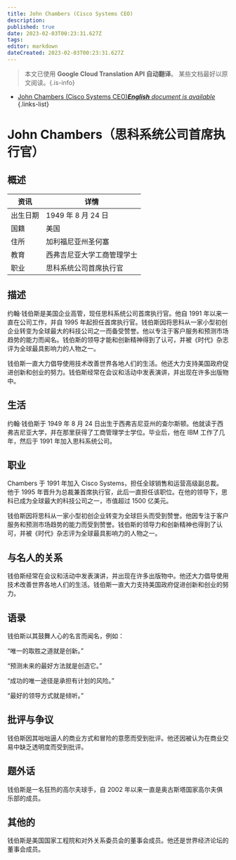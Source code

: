 ```yaml
---
title: John Chambers (Cisco Systems CEO)
description: 
published: true
date: 2023-02-03T00:23:31.627Z
tags: 
editor: markdown
dateCreated: 2023-02-03T00:23:31.627Z
---
```


> 本文已使用 **Google Cloud Translation API 自动翻译**。
某些文档最好以原文阅读。{.is-info}



- [John Chambers (Cisco Systems CEO)***English** document is available*](/en/Knowledge-base/Dictionary/Person/john-chambers-cisco-systems-ceo)
{.links-list}


# John Chambers（思科系统公司首席执行官）

## 概述

|资讯 |详情 |
| ---------- | ------ |
|出生日期 | 1949 年 8 月 24 日 |
|国籍 |美国 |
|住所 |加利福尼亚州圣何塞 |
|教育 |西弗吉尼亚大学工商管理学士 |
|职业 |思科系统公司首席执行官 |

## 描述
约翰·钱伯斯是美国企业高管，现任思科系统公司首席执行官。他自 1991 年以来一直在公司工作，并自 1995 年起担任首席执行官。钱伯斯因将思科从一家小型初创企业转变为全球最大的科技公司之一而备受赞誉。他以专注于客户服务和预测市场趋势的能力而闻名。钱伯斯的领导才能和创新精神得到了认可，并被《时代》杂志评为全球最具影响力的人物之一。

钱伯斯一直大力倡导使用技术改善世界各地人们的生活。他还大力支持美国政府促进创新和创业的努力。钱伯斯经常在会议和活动中发表演讲，并出现在许多出版物中。

## 生活
约翰·钱伯斯于 1949 年 8 月 24 日出生于西弗吉尼亚州的查尔斯顿。他就读于西弗吉尼亚大学，并在那里获得了工商管理学士学位。毕业后，他在 IBM 工作了几年，然后于 1991 年加入思科系统公司。

## 职业
Chambers 于 1991 年加入 Cisco Systems，担任全球销售和运营高级副总裁。他于 1995 年晋升为总裁兼首席执行官，此后一直担任该职位。在他的领导下，思科已成为全球最大的科技公司之一，市值超过 1500 亿美元。

钱伯斯因将思科从一家小型初创企业转变为全球巨头而受到赞誉。他因专注于客户服务和预测市场趋势的能力而受到赞誉。钱伯斯的领导力和创新精神也得到了认可，并被《时代》杂志评为全球最具影响力的人物之一。

## 与名人的关系
钱伯斯经常在会议和活动中发表演讲，并出现在许多出版物中。他还大力倡导使用技术改善世界各地人们的生活。钱伯斯一直大力支持美国政府促进创新和创业的努力。

## 语录
钱伯斯以其鼓舞人心的名言而闻名，例如：

“唯一的取胜之道就是创新。”

“预测未来的最好方法就是创造它。”

“成功的唯一途径是承担有计划的风险。”

“最好的领导方式就是倾听。”

## 批评与争议
钱伯斯因其咄咄逼人的商业方式和冒险的意愿而受到批评。他还因被认为在商业交易中缺乏透明度而受到批评。

## 题外话
钱伯斯是一名狂热的高尔夫球手，自 2002 年以来一直是奥古斯塔国家高尔夫俱乐部的成员。

## 其他的
钱伯斯是美国国家工程院和对外关系委员会的董事会成员。他还是世界经济论坛的董事会成员。